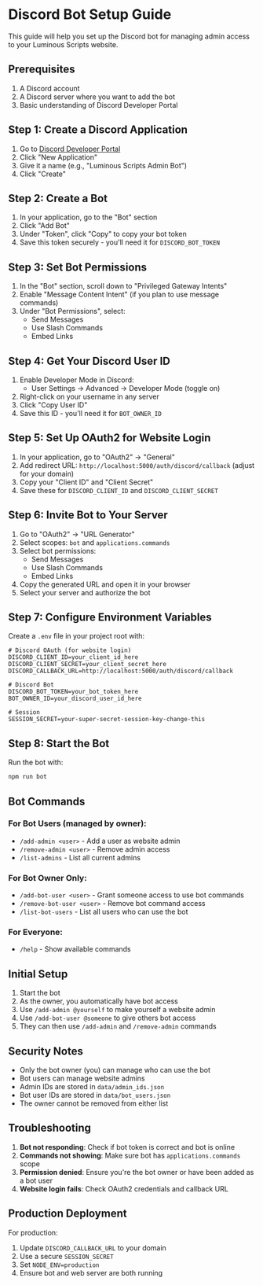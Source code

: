 # Discord Bot Setup Guide

This guide will help you set up the Discord bot for managing admin access to your Luminous Scripts website.

## Prerequisites

1. A Discord account
2. A Discord server where you want to add the bot
3. Basic understanding of Discord Developer Portal

## Step 1: Create a Discord Application

1. Go to [Discord Developer Portal](https://discord.com/developers/applications)
2. Click "New Application"
3. Give it a name (e.g., "Luminous Scripts Admin Bot")
4. Click "Create"

## Step 2: Create a Bot

1. In your application, go to the "Bot" section
2. Click "Add Bot"
3. Under "Token", click "Copy" to copy your bot token
4. Save this token securely - you'll need it for `DISCORD_BOT_TOKEN`

## Step 3: Set Bot Permissions

1. In the "Bot" section, scroll down to "Privileged Gateway Intents"
2. Enable "Message Content Intent" (if you plan to use message commands)
3. Under "Bot Permissions", select:
   - Send Messages
   - Use Slash Commands
   - Embed Links

## Step 4: Get Your Discord User ID

1. Enable Developer Mode in Discord:
   - User Settings → Advanced → Developer Mode (toggle on)
2. Right-click on your username in any server
3. Click "Copy User ID"
4. Save this ID - you'll need it for `BOT_OWNER_ID`

## Step 5: Set Up OAuth2 for Website Login

1. In your application, go to "OAuth2" → "General"
2. Add redirect URL: `http://localhost:5000/auth/discord/callback` (adjust for your domain)
3. Copy your "Client ID" and "Client Secret"
4. Save these for `DISCORD_CLIENT_ID` and `DISCORD_CLIENT_SECRET`

## Step 6: Invite Bot to Your Server

1. Go to "OAuth2" → "URL Generator"
2. Select scopes: `bot` and `applications.commands`
3. Select bot permissions:
   - Send Messages
   - Use Slash Commands
   - Embed Links
4. Copy the generated URL and open it in your browser
5. Select your server and authorize the bot

## Step 7: Configure Environment Variables

Create a `.env` file in your project root with:

```env
# Discord OAuth (for website login)
DISCORD_CLIENT_ID=your_client_id_here
DISCORD_CLIENT_SECRET=your_client_secret_here
DISCORD_CALLBACK_URL=http://localhost:5000/auth/discord/callback

# Discord Bot
DISCORD_BOT_TOKEN=your_bot_token_here
BOT_OWNER_ID=your_discord_user_id_here

# Session
SESSION_SECRET=your-super-secret-session-key-change-this
```

## Step 8: Start the Bot

Run the bot with:
```bash
npm run bot
```

## Bot Commands

### For Bot Users (managed by owner):
- `/add-admin <user>` - Add a user as website admin
- `/remove-admin <user>` - Remove admin access
- `/list-admins` - List all current admins

### For Bot Owner Only:
- `/add-bot-user <user>` - Grant someone access to use bot commands
- `/remove-bot-user <user>` - Remove bot command access
- `/list-bot-users` - List all users who can use the bot

### For Everyone:
- `/help` - Show available commands

## Initial Setup

1. Start the bot
2. As the owner, you automatically have bot access
3. Use `/add-admin @yourself` to make yourself a website admin
4. Use `/add-bot-user @someone` to give others bot access
5. They can then use `/add-admin` and `/remove-admin` commands

## Security Notes

- Only the bot owner (you) can manage who can use the bot
- Bot users can manage website admins
- Admin IDs are stored in `data/admin_ids.json`
- Bot user IDs are stored in `data/bot_users.json`
- The owner cannot be removed from either list

## Troubleshooting

1. **Bot not responding**: Check if bot token is correct and bot is online
2. **Commands not showing**: Make sure bot has `applications.commands` scope
3. **Permission denied**: Ensure you're the bot owner or have been added as a bot user
4. **Website login fails**: Check OAuth2 credentials and callback URL

## Production Deployment

For production:
1. Update `DISCORD_CALLBACK_URL` to your domain
2. Use a secure `SESSION_SECRET`
3. Set `NODE_ENV=production`
4. Ensure bot and web server are both running